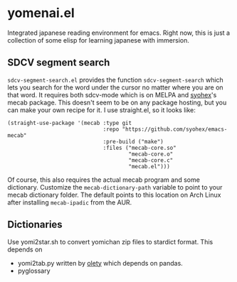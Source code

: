 # yomenai.el
Integrated japanese reading environment for emacs. Right now, this is
just a collection of some elisp for learning japanese with immersion.

## SDCV segment search
`sdcv-segment-search.el` provides the function `sdcv-segment-search`
which lets you search for the word under the cursor no matter where
you are on that word. It requires both sdcv-mode which is on MELPA and
[syohex](https://github.com/syohex)'s mecab package. This doesn't seem
to be on any package hosting, but you can make your own recipe for
it. I use straight.el, so it looks like:

```emacs-lisp
(straight-use-package '(mecab :type git
                              :repo "https://github.com/syohex/emacs-mecab"
                              :pre-build ("make")
                              :files ("mecab-core.so"
                                      "mecab-core.o"
                                      "mecab-core.c"
                                      "mecab.el")))
```

Of course, this also requires the actual mecab program and some
dictionary.  Customize the `mecab-dictionary-path` variable to point
to your mecab dictionary folder.  The default points to this location
on Arch Linux after installing `mecab-ipadic` from the AUR.

## Dictionaries 
Use yomi2star.sh to convert yomichan zip files to
stardict format. This depends on 
+ yomi2tab.py written by [olety](https://github.com/olety) which depends on pandas.
+ pyglossary
